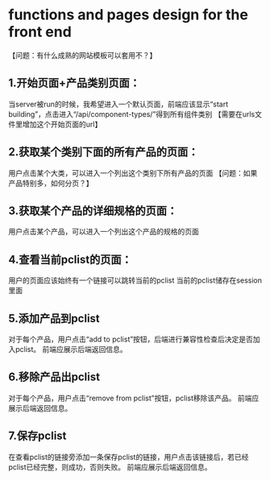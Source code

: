 # functions and pages design for the front end

【问题：有什么成熟的网站模板可以套用不？】

## 1.开始页面+产品类别页面：
当server被run的时候，我希望进入一个默认页面，前端应该显示“start building”，点击进入“/api/component-types/”得到所有组件类别
【需要在urls文件里增加这个开始页面的url】

## 2.获取某个类别下面的所有产品的页面：
用户点击某个大类，可以进入一个列出这个类别下所有产品的页面
【问题：如果产品特别多，如何分页？】

## 3.获取某个产品的详细规格的页面：
用户点击某个产品，可以进入一个列出这个产品的规格的页面

## 4.查看当前pclist的页面：
用户的页面应该始终有一个链接可以跳转当前的pclist
当前的pclist储存在session里面

## 5.添加产品到pclist
对于每个产品，用户点击“add to pclist”按钮，后端进行兼容性检查后决定是否加入pclist。
前端应展示后端返回信息。

## 6.移除产品出pclist
对于每个产品，用户点击“remove from pclist”按钮，pclist移除该产品。
前端应展示后端返回信息。

## 7.保存pclist 
在查看pclist的链接旁添加一条保存pclist的链接，用户点击该链接后，若已经pclist已经完整，则成功，否则失败。
前端应展示后端返回信息。





